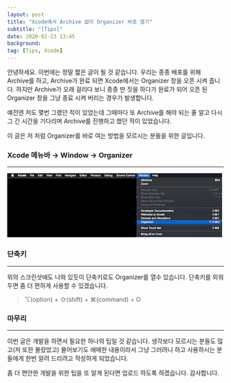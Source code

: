 ```yaml
---
layout: post
title: "Xcode에서 Archive 없이 Organizer 바로 열기"
subtitle: "[Tips]"
date: 2020-02-23 13:45
background: 
tag: [Tips, Xcode]
---
```


안녕하세요. 이번에는 정말 짧은 글이 될 것 같습니다. 우리는 종종 배포를 위해 Archive를 하고, Archive가 완료 되면 Xcode에서는 Organizer 창을 오픈 시켜 줍니다. 하지만 Archive가 오래 걸리다 보니 종종 딴 짓을 하다가 완료가 되어 오픈 된 Organizer 창을 그냥 종료 시켜 버리는 경우가 발생합니다.

예전엔 저도 몇번 그랬던 적이 있었는데 그때마다 또 Archive를 해야 되는 줄 알고 다시 그 긴 시간을 기다리며 Archive를 진행하고 했던 적이 있었습니다.

이 글은 저 처럼 Organizer를 바로 여는 방법을 모르시는 분들을 위한 글입니다.

### Xcode 메뉴바 → Window → Organizer

---

![organizerMenu.png](/assets/images/posts/2020-02-23/organizerMenu.png)

### 단축키

---

위의 스크린샷에도 나와 있듯이 단축키로도 Organizer를 열수 있습니다. 단축키를 외워두면 좀 더 편하게 사용할 수 있겠습니다.

> ⌥(option) + ⇧(shift) + ⌘(command) + O

### 마무리

---

이번 글은 개발을 하면서 필요한 하나의 팁일 것 같습니다. 생각보다 모르시는 분들도 많고(저 또한 몰랐었고) 물어보기도 애매한 내용이라서 그냥 그러려니 하고 사용하시는 분들에게 한번 알려 드리려고 작성하게 되었습니다.

좀 더 편안한 개발을 위한 팁을 또 알게 된다면 업로드 하도록 하겠습니다. 감사합니다.
